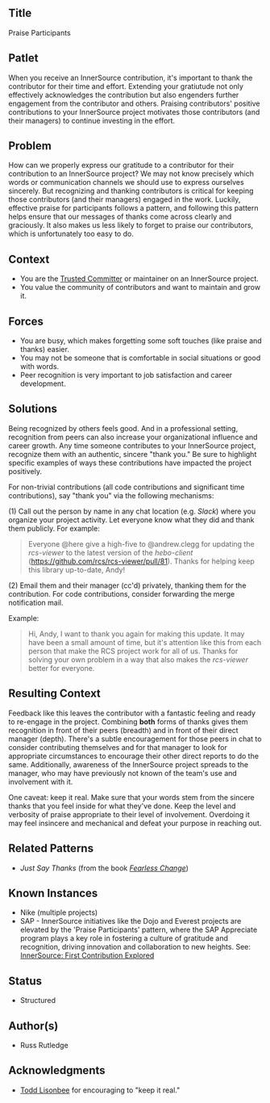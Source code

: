 ## Title

Praise Participants

## Patlet

When you receive an InnerSource contribution, it's important to thank the contributor for their time and effort.
Extending your gratiutude not only effectively acknowledges the contribution but also engenders further engagement from the contributor and others.
Praising contributors' positive contributions to your InnerSource project motivates those contributors (and their managers) to continue investing in the effort.

## Problem

How can we properly express our gratitude to a contributor for their contribution to an InnerSource project?
We may not know precisely which words or communication channels we should use to express ourselves sincerely.
But recognizing and thanking contributors is critical for keeping those contributors (and their managers) engaged in the work.
Luckily, effective praise for participants follows a pattern, and following this pattern helps ensure that our messages of thanks come across clearly and graciously.
It also makes us less likely to forget to praise our contributors, which is unfortunately too easy to do.

## Context

* You are the [Trusted Committer](./trusted-committer.md) or maintainer on an InnerSource project.
* You value the community of contributors and want to maintain and grow it.

## Forces

* You are busy, which makes forgetting some soft touches (like praise and thanks) easier.
* You may not be someone that is comfortable in social situations or good with words.
* Peer recognition is very important to job satisfaction and career development.

## Solutions

Being recognized by others feels good.
And in a professional setting, recognition from peers can also increase your organizational influence and career growth.
Any time someone contributes to your InnerSource project, recognize them with an authentic, sincere "thank you."
Be sure to highlight specific examples of ways these contributions have impacted the project positively.

For non-trivial contributions (all code contributions and significant time contributions), say "thank you" via the following mechanisms:

(1) Call out the person by name in any chat location (e.g. _Slack_) where you organize your project activity.
Let everyone know what they did and thank them publicly.
For example:

> Everyone @here give a high-five to @andrew.clegg for updating the _rcs-viewer_ to the latest version of the _hebo-client_ (https://github.com/rcs/rcs-viewer/pull/81).
> Thanks for helping keep this library up-to-date, Andy!

(2) Email them and their manager (cc'd) privately, thanking them for the contribution.
For code contributions, consider forwarding the merge notification mail.

Example:

> Hi, Andy, I want to thank you again for making this update.
> It may have been a small amount of time, but it's attention like this from each person that make the RCS project work for all of us.
> Thanks for solving your own problem in a way that also makes the _rcs-viewer_ better for everyone.

## Resulting Context

Feedback like this leaves the contributor with a fantastic feeling and ready to re-engage in the project.
Combining **both** forms of thanks gives them recognition in front of their peers (breadth) and in front of their direct manager (depth).
There's a subtle encouragement for those peers in chat to consider contributing themselves and for that manager to look for appropriate circumstances to encourage their other direct reports to do the same.
Additionally, awareness of the InnerSource project spreads to the manager, who may have previously not known of the team's use and involvement with it.

One caveat: keep it real.
Make sure that your words stem from the sincere thanks that you feel inside for what they've done.
Keep the level and verbosity of praise appropriate to their level of involvement.
Overdoing it may feel insincere and mechanical and defeat your purpose in reaching out.

## Related Patterns

* _Just Say Thanks_ (from the book [_Fearless Change_](https://fearlesschangepatterns.com/))

## Known Instances

* Nike (multiple projects)
* SAP - InnerSource initiatives like the Dojo and Everest projects are elevated by the 'Praise Participants' pattern, where the SAP Appreciate program plays a key role in fostering a culture of gratitude and recognition, driving innovation and collaboration to new heights. See: [InnerSource: First Contribution Explored](https://community.sap.com/t5/open-source-blogs/innersource-first-contribution-explored/ba-p/13644916)

## Status

* Structured

## Author(s)

* Russ Rutledge

## Acknowledgments

* [Todd Lisonbee](https://github.com/tlisonbee) for encouraging to "keep it real."
